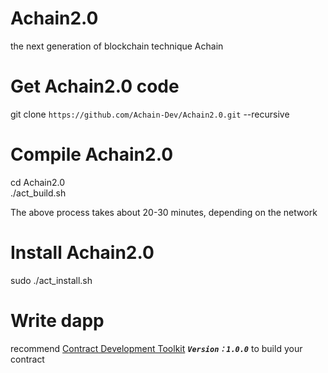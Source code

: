 # Achain2.0
the next generation of blockchain  technique Achain 

# Get Achain2.0 code
git clone `https://github.com/Achain-Dev/Achain2.0.git`  --recursive

# Compile Achain2.0
cd Achain2.0  
./act_build.sh

The above process takes about 20-30 minutes, depending on the network

# Install Achain2.0
sudo ./act_install.sh

# Write dapp

recommend [Contract Development Toolkit](https://github.com/Achain-Dev/act.cdt) **_`Version：1.0.0`_** to build your contract
